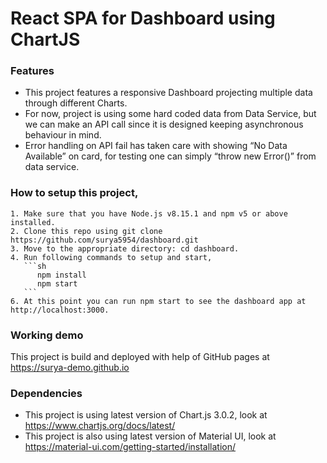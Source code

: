 # React SPA for Dashboard using ChartJS

### Features

  - This project features a responsive Dashboard projecting multiple data through different Charts.
  - For now, project is using some hard coded data from Data Service, but we can make an API call since it is designed keeping asynchronous behaviour in mind.
  - Error handling on API fail has taken care with showing “No Data Available” on card, for testing one can simply “throw new Error()” from data service.

### How to setup this project,

    1. Make sure that you have Node.js v8.15.1 and npm v5 or above installed.
    2. Clone this repo using git clone https://github.com/surya5954/dashboard.git
    3. Move to the appropriate directory: cd dashboard.
    4. Run following commands to setup and start,
       ```sh
          npm install
          npm start
       ```
    6. At this point you can run npm start to see the dashboard app at http://localhost:3000.
    

### Working demo
  
  This project is build and deployed with help of GitHub pages at https://surya-demo.github.io
  
  
### Dependencies

  - This project is using latest version of Chart.js 3.0.2, look at https://www.chartjs.org/docs/latest/
  - This project is also using latest version of Material UI, look at https://material-ui.com/getting-started/installation/
 
